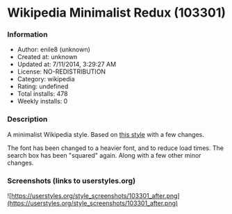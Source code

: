 # Wikipedia Minimalist Redux (103301)

### Information
- Author: enile8 (unknown)
- Created at: unknown
- Updated at: 7/11/2014, 3:29:27 AM
- License: NO-REDISTRIBUTION
- Category: wikipedia
- Rating: undefined
- Total installs: 478
- Weekly installs: 0


### Description
A minimalist Wikipedia style. Based on <a href="https://userstyles.org/styles/99986/wikipedia-minimalistic-style">this style</a> with a few changes.

The font has been changed to a heavier font, and to reduce load times. The search box has been "squared" again. Along with a few other minor changes.


### Screenshots (links to userstyles.org)
![https://userstyles.org/style_screenshots/103301_after.png](https://userstyles.org/style_screenshots/103301_after.png)


